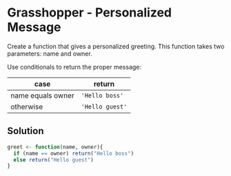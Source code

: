 # Grasshopper - Personalized Message

Create a function that gives a personalized greeting. This function takes two parameters: name and owner.

Use conditionals to return the proper message:

|case|return|
|----|------|
|name equals owner|`'Hello boss'`|
|otherwise|`'Hello guest'`|

## Solution
```R
greet <- function(name, owner){
  if (name == owner) return("Hello boss")
  else return("Hello guest")
}
```